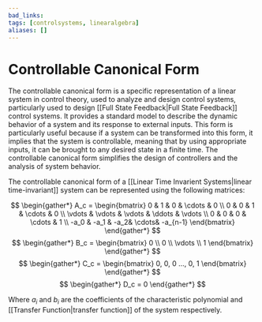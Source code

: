 ```yaml
---
bad_links: 
tags: [controlsystems, linearalgebra]
aliases: []
---
```

# Controllable Canonical Form

The controllable canonical form is a specific representation of a linear system in control theory, used to analyze and design control systems, particularly used to design [[Full State Feedback|Full State Feedback]] control systems. It provides a standard model to describe the dynamic behavior of a system and its response to external inputs. This form is particularly useful because if a system can be transformed into this form, it implies that the system is controllable, meaning that by using appropriate inputs, it can be brought to any desired state in a finite time. The controllable canonical form simplifies the design of controllers and the analysis of system behavior.

The controllable canonical form of a [[Linear Time Invarient Systems|linear time-invariant]] system can be represented using the following matrices:

$$
\begin{gather*} 
A_c = \begin{bmatrix}
0 & 1 & 0 & \cdots & 0 \\
0 & 0 & 1 & \cdots & 0 \\
\vdots & \vdots & \vdots & \ddots & \vdots \\
0 & 0 & 0 & \cdots & 1 \\
-a_0 & -a_1 & -a_2& \cdots& -a_{n-1}
\end{bmatrix}
\end{gather*}
$$
$$
\begin{gather*} 
B_c = \begin{bmatrix}
0 \\ 
0 \\ 
\vdots \\ 
1
\end{bmatrix}
\end{gather*}
$$
$$
\begin{gather*} 
C_c = \begin{bmatrix}
0, 0, 0 ..., 0, 1
\end{bmatrix}
\end{gather*}
$$
$$
\begin{gather*} 
D_c = 0
\end{gather*}
$$

Where $a_i$ and $b_i$ are the coefficients of the characteristic polynomial and [[Transfer Function|transfer function]] of the system respectively.

